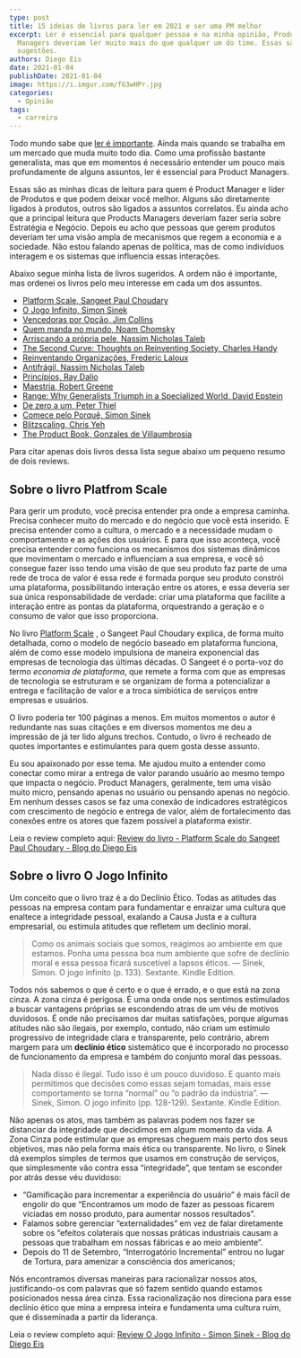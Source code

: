 ```yaml
---
type: post
title: 15 ideias de livros para ler em 2021 e ser uma PM melhor
excerpt: Ler é essencial para qualquer pessoa e na minha opinião, Product
  Managers deveriam ler muito mais do que qualquer um do time. Essas são minhas
  sugestões.
authors: Diego Eis
date: 2021-01-04
publishDate: 2021-01-04
image: https://i.imgur.com/fG3wHPr.jpg
categories:
  - Opinião
tags:
  - carreira
---
```

Todo mundo sabe que [ler é importante](https://www.inc.com/glenn-leibowitz/this-is-true-power-of-reading-according-to-2-deep-thinkers-on-subject.html). Ainda mais quando se trabalha em um mercado que muda muito todo dia. Como uma profissão bastante generalista, mas que em momentos é necessário entender um pouco mais profundamente de alguns assuntos, ler é essencial para Product Managers.

Essas são as minhas dicas de leitura para quem é Product Manager e líder de Produtos e que podem deixar você melhor. Alguns são diretamente ligados à produtos, outros são ligados a assuntos correlatos. Eu ainda acho que a principal leitura que Products Managers deveriam fazer seria sobre Estratégia e Negócio. Depois eu acho que pessoas que gerem produtos deveriam ter uma visão ampla de mecanismos que regem a economia e a sociedade. Não estou falando apenas de política, mas de como indivíduos interagem e os sistemas que influencia essas interações. 

Abaixo segue minha lista de livros sugeridos. A ordem não é importante, mas ordenei os livros pelo meu interesse em cada um dos assuntos. 

- [Platform Scale, Sangeet Paul Choudary](https://amzn.to/37TLX9x)
- [O Jogo Infinito, Simon Sinek](https://amzn.to/2WTquXG)
- [Vencedoras por Opção, Jim Collins](https://amzn.to/2KV0Cbn)
- [Quem manda no mundo, Noam Chomsky](https://amzn.to/2WSlGlI)
- [Arriscando a própria pele, Nassim Nicholas Taleb](https://amzn.to/37QkqFP)
- [The Second Curve: Thoughts on Reinventing Society,  Charles Handy](https://amzn.to/3aOXYyD)
- [Reinventando Organizações, Frederic Laloux](https://amzn.to/3hzNTHz)
- [Antifrágil, Nassim Nicholas Taleb](https://amzn.to/3rsm4oS)
- [Princípios, Ray Dalio](https://amzn.to/3hpWNHy)
- [Maestria, Robert Greene](https://amzn.to/3nX1E5f)
- [Range: Why Generalists Triumph in a Specialized World, David Epstein](https://amzn.to/2KYgKJa)
- [De zero a um, Peter Thiel](https://amzn.to/3rt6MAp)
- [Comece pelo Porquê, Simon Sinek](https://amzn.to/2Jsp2Zu)
- [Blitzscaling, Chris Yeh](https://amzn.to/37Ueiww)
- [The Product Book, Gonzales de Villaumbrosia](https://amzn.to/2WPkAXF)

Para citar apenas dois livros dessa lista segue abaixo um pequeno resumo de dois reviews. 

## Sobre o livro Platfrom Scale

Para gerir um produto, você precisa entender pra onde a empresa caminha. Precisa conhecer muito do mercado e do negócio que você está inserido. E precisa entender como a cultura, o mercado e a necessidade mudam o comportamento e as ações dos usuários. E para que isso aconteça, você precisa entender como funciona os mecanismos dos sistemas dinâmicos que movimentam o mercado e influenciam a sua empresa, e você só consegue fazer isso tendo uma visão de que seu produto faz parte de uma rede de troca de valor é essa rede é formada porque seu produto constrói uma plataforma, possibilitando interação entre os atores, e essa deveria ser sua única responsabilidade de verdade: criar uma plataforma que facilite a interação entre as pontas da plataforma, orquestrando a geração e o consumo de valor que isso proporciona.

No livro  [Platform Scale](https://amzn.to/375EZN8) , o Sangeet Paul Choudary explica, de forma muito detalhada, como o modelo de negócio baseado em plataforma funciona, além de como esse modelo impulsiona de maneira exponencial das empresas de tecnologia das últimas décadas. O Sangeet é o porta-voz do termo *economia de plataforma*, que remete a forma com que as empresas de tecnologia se estruturam e se organizam de forma a potencializar a entrega e facilitação de valor e a troca simbiótica de serviços entre empresas e usuários.

O livro poderia ter 100 páginas a menos. Em muitos momentos o autor é redundante nas suas citações e em diversos momentos me deu a impressão de já ter lido alguns trechos. Contudo, o livro é recheado de quotes importantes e estimulantes para quem gosta desse assunto.

Eu sou apaixonado por esse tema. Me ajudou muito a entender como conectar como mirar a entrega de valor parando usuário ao mesmo tempo que impacta o negócio. Product Managers, geralmente, tem uma visão muito micro, pensando apenas no usuário ou pensando apenas no negócio. Em nenhum desses casos se faz uma conexão de indicadores estratégicos com crescimento de negócio e entrega de valor, além de fortalecimento das conexões entre os atores que fazem possível a plataforma existir.

Leia o review completo aqui: [Review do livro - Platform Scale do Sangeet Paul Choudary - Blog do Diego Eis](https://diegoeis.com/review-livro-platform-scale/)

## Sobre o livro O Jogo Infinito

Um conceito que o livro traz é a do Declínio Ético. Todas as atitudes das pessoas na empresa contam para fundamentar e enraizar uma cultura que enaltece a integridade pessoal, exalando a Causa Justa e a cultura empresarial, ou estimula atitudes que refletem um declínio moral.

> Como os animais sociais que somos, reagimos ao ambiente em que estamos. Ponha uma pessoa boa num ambiente que sofre de declínio moral e essa pessoa ficará suscetível a lapsos éticos. — Sinek, Simon. O jogo infinito (p. 133). Sextante. Kindle Edition.

Todos nós sabemos o que é certo e o que é errado, e o que está na zona cinza. A zona cinza é perigosa. É uma onda onde nos sentimos estimulados a buscar vantagens próprias se escondendo atras de um véu de motivos duvidosos. É onde não precisamos dar muitas satisfações, porque algumas atitudes não são ilegais, por exemplo, contudo, não criam um estímulo progressivo de integridade clara e transparente, pelo contrário, abrem margem para um **declínio ético** sistemático que é incorporado no processo de funcionamento da empresa e também do conjunto moral das pessoas.

> Nada disso é ilegal. Tudo isso é um pouco duvidoso. E quanto mais permitimos que decisões como essas sejam tomadas, mais esse comportamento se torna “normal” ou “o padrão da indústria”. — Sinek, Simon. O jogo infinito (pp. 128-129). Sextante. Kindle Edition.

Não apenas os atos, mas também as palavras podem nos fazer se distanciar da integridade que decidimos em algum momento da vida. A Zona Cinza pode estimular que as empresas cheguem mais perto dos seus objetivos, mas não pela forma mais ética ou transparente. No livro, o Sinek dá exemplos simples de termos que usamos em construção de serviços, que simplesmente vão contra essa “integridade”, que tentam se esconder por atrás desse véu duvidoso:

* “Gamificação para incrementar a experiência do usuário” é mais fácil de engolir do que “Encontramos um modo de fazer as pessoas ficarem viciadas em nosso produto, para aumentar nossos resultados”.
* Falamos sobre gerenciar “externalidades” em vez de falar diretamente sobre os “efeitos colaterais que nossas práticas industriais causam a pessoas que trabalham em nossas fábricas e ao meio ambiente”.
* Depois do 11 de Setembro, “Interrogatório Incremental” entrou no lugar de Tortura, para amenizar a consciência dos americanos;

Nós encontramos diversas maneiras para racionalizar nossos atos, justificando-os com palavras que só fazem sentido quando estamos posicionados nessa área cinza. Essa racionalização nos direciona para esse declínio ético que mina a empresa inteira e fundamenta uma cultura ruim, que é disseminada a partir da liderança.

Leia o review completo aqui: [Review O Jogo Infinito - Simon Sinek - Blog do Diego Eis](https://diegoeis.com/review-o-jogo-infinito-simon-sinek/)
